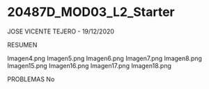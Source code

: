 # 20487D_MOD03_L2_Starter

JOSE VICENTE TEJERO - 19/12/2020

RESUMEN



Imagen4.png
Imagen5.png
Imagen6.png
Imagen7.png
Imagen8.png
Imagen15.png
Imagen16.png
Imagen17.png
Imagen18.png



PROBLEMAS
No
